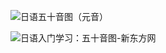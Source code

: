 ![日语五十音图（元音）](https://coolcode.org/2017/09/12/my-japanese-learning-notes-1/gojyuonn.png)

![日语入门学习：五十音图-新东方网](https://ts1.cn.mm.bing.net/th/id/R-C.6d71d0373b985accd1220e48e777f9da?rik=CRdBMr19hQMOJg&riu=http%3a%2f%2ffile.xdf.cn%2fuploads%2f211217%2f1821_211217142818wYWL5PSW2uMH4EyX.jpg&ehk=wehfunbXblkucAitpbBBUxI3TGOANGJ48gI0iSEor2U%3d&risl=&pid=ImgRaw&r=0)

